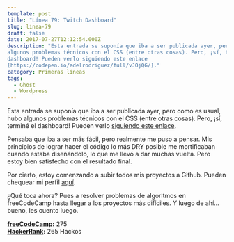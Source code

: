 ```yaml
---
template: post
title: "Línea 79: Twitch Dashboard"
slug: linea-79
draft: false
date: 2017-07-27T12:12:54.000Z
description: "Esta entrada se suponía que iba a ser publicada ayer, pero como es usual, hubo
algunos problemas técnicos con el CSS (entre otras cosas). Pero, ¡sí, terminé el
dashboard! Pueden verlo siguiendo este enlace
[https://codepen.io/adelrodriguez/full/vJOjQG/]."
category: Primeras líneas
tags:
  - Ghost
  - Wordpress
---
```

Esta entrada se suponía que iba a ser publicada ayer, pero como es usual, hubo algunos problemas técnicos con el CSS (entre otras cosas). Pero, ¡sí, terminé el dashboard! Pueden verlo [siguiendo este enlace](https://codepen.io/adelrodriguez/full/vJOjQG/).

 Pensaba que iba a ser más fácil, pero realmente me puso a pensar. Mis principios de lograr hacer el código lo más DRY posible me mortificaban cuando estaba diseñándolo, lo que me llevó a dar muchas vuelta. Pero estoy bien satisfecho con el resultado final.

 Por cierto, estoy comenzando a subir todos mis proyectos a Github. Pueden chequear mi perfil [aquí](https://github.com/adelrodriguez).

 ¿Qué toca ahora? Pues a resolver problemas de algoritmos en freeCodeCamp hasta llegar a los proyectos más difíciles. Y luego de ahí… bueno, les cuento luego.

 **[freeCodeCamp](https://www.freecodecamp.com/):** 275  
 **[HackerRank](https://www.hackerrank.com/):** 265 Hackos

 